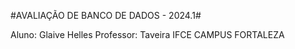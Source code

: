 #AVALIAÇÃO DE BANCO DE DADOS - 2024.1#

Aluno:  Glaive Helles
Professor: Taveira 
IFCE CAMPUS FORTALEZA
